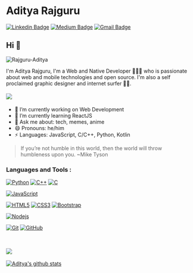 # Aditya Rajguru  
[![Linkedin Badge](https://img.shields.io/badge/-AdityaRajguru-blue?style=flat-square&logo=Linkedin&logoColor=white&link=https://www.linkedin.com/in/aditya-rajguru-420464203/)](https://www.linkedin.com/in/aditya-rajguru-420464203/) [![Medium Badge](https://img.shields.io/badge/-@AdityaRajguru-03a57a?style=flat-square&labelColor=000000&logo=Medium&link=https://apollonox.medium.com/)](https://apollonox.medium.com/)
[![Gmail Badge](https://img.shields.io/badge/-rajguru.aditya.25@gmail.com-c14438?style=flat-square&logo=Gmail&logoColor=white&link=mailto:rajguru.aditya.25@gmail.com)](mailto:rajguru.aditya.25@gmail.com)

## Hi 👋

<p align="left"> <img src="https://komarev.com/ghpvc/?username=Rajguru-Aditya" alt="Rajguru-Aditya" /> </p>

I'm Aditya Rajguru, I'm a Web and Native Developer 👨‍💻🌐 who is passionate about web and mobile technologies and open source. I'm also a self proclaimed graphic designer and internet surfer 
🏄‍♂️. 

####      ![](https://img.shields.io/badge/Web%20Developer-%3C%2F%3E-blueviolet)

- 🔭 I’m currently working on Web Development
- 🌱 I’m currently learning ReactJS
- 💬 Ask me about: tech, memes, anime
- 😄 Pronouns: he/him
-  ⚡ Languages: JavaScript, C/C++, Python, Kotlin


> If you’re not humble in this world, then the world will throw humbleness upon you. ~Mike Tyson

### Languages and Tools :

[![Python](https://img.shields.io/badge/-Python-black?style=flat&logo=python&link=https://github.com/Rajguru-Aditya)](https://github.com/Rajguru-Aditya) [![C++](https://img.shields.io/badge/-C++-00599C?style=flat&logo=c++&link=https://github.com/Rajguru-Aditya)](https://github.com/Rajguru-Aditya) [![C](https://img.shields.io/badge/-A8B9CC?style=flat&logo=c&logoColor=white&link=https://github.com/Rajguru-Aditya)](https://github.com/Rajguru-Aditya) 

[![JavaScript](https://img.shields.io/badge/-JavaScript-black?style=flat&logo=javascript&link=https://github.com/Rajguru-Aditya)](https://github.com/Rajguru-Aditya)

[![HTML5](https://img.shields.io/badge/-HTML5-E34F26?style=flat&logo=html5&logoColor=white&link=https://github.com/Rajguru-Aditya)](https://github.com/Rajguru-Aditya) [![CSS3](https://img.shields.io/badge/-CSS3-1572B6?style=flat&logo=css3&link=https://github.com/Rajguru-Aditya)](https://github.com/Rajguru-Aditya) [![Bootstrap](https://img.shields.io/badge/-Bootstrap-563D7C?style=flat&logo=bootstrap&link=https://github.com/Rajguru-Aditya)](https://github.com/Rajguru-Aditya)

[![Nodejs](https://img.shields.io/badge/-Nodejs-black?style=flat&logo=Node.js&link=https://github.com/Rajguru-Aditya)](https://github.com/Rajguru-Aditya)

[![Git](https://img.shields.io/badge/-Git-black?style=flat&logo=git&link=https://github.com/Rajguru-Aditya)](https://github.com/Rajguru-Aditya) [![GitHub](https://img.shields.io/badge/-GitHub-181717?style=flat&logo=github&link=https://github.com/Rajguru-Aditya)](https://github.com/Rajguru-Aditya)

<br><br>
<a href="https://github.com/Rajguru-Aditya">
  <img align="center" src="https://github-readme-stats.vercel.app/api/top-langs/?username=Rajguru-Aditya&theme=radical&hide=glsl,python">
</a>
<br><br>
<a href="https://github.com/Rajguru-Aditya">
 <img align="center" src="https://github-readme-stats.vercel.app/api?username=Rajguru-Aditya&show_icons=true&theme=radical&hide=glsl,python&line_height=30" alt="Aditya's github stats"/>
</a>
